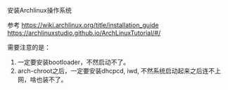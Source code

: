 安装Archlinux操作系统

参考
https://wiki.archlinux.org/title/installation_guide
https://archlinuxstudio.github.io/ArchLinuxTutorial/#/


需要注意的是：
1. 一定要安装bootloader，不然启动不了。
2. arch-chroot之后，一定要安装dhcpcd, iwd, 不然系统启动起来之后连不上网，啥也装不了。



